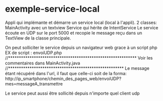 # exemple-service-local

Appli qui implémante et démarre un service local (local à l'appli).
2 classes: 
    MainActivity avec un textview
    Service qui hérite de IntentService
Le service écoute en UDP sur le port 5000 et recopie le message reçu dans un TextView de la classe principale.

On peut solliciter le service depuis un navigateur web grace à un script php
EX de script : envoiUDP.php
//************************************************************
Voir les commentaires dans MainActivity.java
//******************************************************
Le message étant récupéré dans l'url, il faut que celle-ci soit de la forma:
http://ip_smartphone/chemin_des_pages_web/envoiUDP?mes=messageA_transmettre

Le service peut aussi être sollicité depuis n'importe quel client udp
